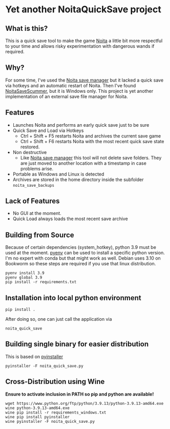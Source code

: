 # Yet another NoitaQuickSave project

## What is this?

This is a quick save tool to make the game [Noita](https://store.steampowered.com/app/881100/Noita/) a little bit more
respectful to your time and allows risky experimentation with dangerous wands if required.

## Why?

For some time, I've used the [Noita save manager](https://github.com/mcgillij/noita_save_manager) but it lacked a
quick save via hotkeys and an automatic restart of Noita.
Then I've found [NoitaSaveScummer](https://github.com/k-Knight/NoitaSaveScummer), but it is Windows only.
This project is yet another implementation of an external save file manager for Noita.

## Features

* Launches Noita and performs an early quick save just to be sure
* Quick Save and Load via Hotkeys
    * Ctrl + Shift + F5 restarts Noita and archives the current save game
    * Ctrl + Shift + F6 restarts Noita with the most recent quick save state restored.
* Non destructive
    * Like [Noita save manager](https://github.com/mcgillij/noita_save_manager) this tool will not delete save folders.
      They are just moved to another location with a timestamp in case problems arise.
* Portable as Windows and Linux is detected
* Archives are stored in the home directory inside the subfolder `noita_save_backups`

## Lack of Features

* No GUI at the moment.
* Quick Load always loads the most recent save archive

## Building from Source

Because of certain dependencies (system_hotkey), python 3.9 must be used at the moment. [pyenv](https://bgasparotto.com/install-pyenv-ubuntu-debian) can be used to install a specific python version. I'm no expert with conda but that might work as well. Debian uses 3.10 on Bookworm so these steps are required if you use that linux distribution.

    pyenv install 3.9
    pyenv global 3.9
    pip install -r requirements.txt

## Installation into local python environment

    pip install .

After doing so, one can just call the application via

    noita_quick_save

## Building single binary for easier distribution

This is based on [pyinstaller](https://pyinstaller.org/en/stable/)

    pyinstaller -F noita_quick_save.py

## Cross-Distribution using Wine

**Ensure to activate inclusion in PATH so pip and python are available!**

    wget https://www.python.org/ftp/python/3.9.13/python-3.9.13-amd64.exe
    wine python-3.9.13-amd64.exe
    wine pip install -r requirements_windows.txt
    wine pip install pyinstaller
    wine pyinstaller -F noita_quick_save.py

